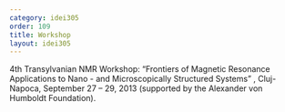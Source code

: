 ```yaml
---
category: idei305
order: 109
title: Workshop
layout: idei305
---
```

4th Transylvanian NMR Workshop: “Frontiers of Magnetic Resonance Applications to Nano - and Microscopically Structured Systems” , Cluj-Napoca, September 27 – 29, 2013
(supported by the Alexander von Humboldt Foundation).

